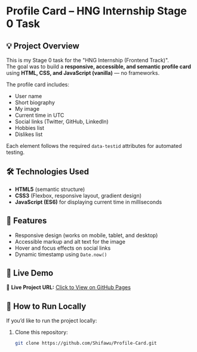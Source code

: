 # Profile Card – HNG Internship Stage 0 Task

## 💡 Project Overview
This is my Stage 0 task for the "HNG Internship (Frontend Track)".  
The goal was to build a **responsive, accessible, and semantic profile card** using **HTML, CSS, and JavaScript (vanilla)** — no frameworks.

The profile card includes:
- User name  
- Short biography  
- My image  
- Current time in UTC  
- Social links (Twitter, GitHub, LinkedIn)  
- Hobbies list  
- Dislikes list  

Each element follows the required `data-testid` attributes for automated testing.


## 🛠️ Technologies Used
- **HTML5** (semantic structure)
- **CSS3** (Flexbox, responsive layout, gradient design)
- **JavaScript (ES6)** for displaying current time in milliseconds

## 📱 Features
- Responsive design (works on mobile, tablet, and desktop)
- Accessible markup and alt text for the image
- Hover and focus effects on social links
- Dynamic timestamp using `Date.now()`

## 🚀 Live Demo
🔗 **Live Project URL:** [Click to View on GitHub Pages](https://shifawu.github.io/Profile-Card/)

## 🧩 How to Run Locally
If you’d like to run the project locally:
1. Clone this repository:
   ```bash
   git clone https://github.com/Shifawu/Profile-Card.git
